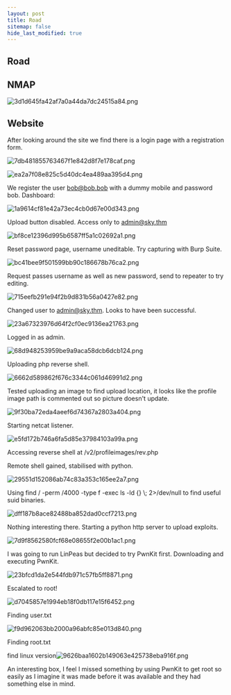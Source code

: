 ```yaml
---
layout: post
title: Road
sitemap: false
hide_last_modified: true
---
```

## Road

## NMAP

![3d1d645fa42af7a0a44da7dc24515a84.png](../../assets/img/blog/3d1d645fa42af7a0a44da7dc24515a84.png)


## Website

After looking around the site we find there is a login page with a registration form.

![7db481855763467f1e842d8f7e178caf.png](../../assets/img/blog/7db481855763467f1e842d8f7e178caf.png)

![ea2a7f08e825c5d40dc4ea489aa395d4.png](../../assets/img/blog/ea2a7f08e825c5d40dc4ea489aa395d4.png)

We register the user bob@bob.bob with a dummy mobile and password bob.
Dashboard:

![1a9614cf81e42a73ec4cb0d67e00d343.png](../../assets/img/blog/1a9614cf81e42a73ec4cb0d67e00d343.png)

Upload button disabled. Access only to admin@sky.thm

![bf8ce12396d995b6587ff5a1c02692a1.png](../../assets/img/blog/bf8ce12396d995b6587ff5a1c02692a1.png)

Reset password page, username uneditable. Try capturing with Burp Suite.

![bc41bee9f501599bb90c186678b76ca2.png](../../assets/img/blog/bc41bee9f501599bb90c186678b76ca2.png)

Request passes username as well as new password, send to repeater to try editing.

![715eefb291e94f2b9d831b56a0427e82.png](../../assets/img/blog/715eefb291e94f2b9d831b56a0427e82.png)

Changed user to admin@sky.thm. Looks to have been successful.

![23a67323976d64f2cf0ec9136ea21763.png](../../assets/img/blog/23a67323976d64f2cf0ec9136ea21763.png)

Logged in as admin.

![68d948253959be9a9aca58dcb6dcb124.png](../../assets/img/blog/68d948253959be9a9aca58dcb6dcb124.png)

Uploading php reverse shell.

![6662d589862f676c3344c061d46991d2.png](../../assets/img/blog/6662d589862f676c3344c061d46991d2.png)

Tested uploading an image to find upload location, it looks like the profile image path is commented out so picture doesn't update.

![9f30ba72eda4aeef6d74367a2803a404.png](../../assets/img/blog/9f30ba72eda4aeef6d74367a2803a404.png)

Starting netcat listener.

![e5fd172b746a6fa5d85e37984103a99a.png](../../assets/img/blog/e5fd172b746a6fa5d85e37984103a99a.png)

Accessing reverse shell at <MACHINE-IP>/v2/profileimages/rev.php

Remote shell gained, stabilised with python.

![29551d152086ab74c83a353c165ee2a7.png](../../assets/img/blog/29551d152086ab74c83a353c165ee2a7.png)

Using find / -perm /4000 -type f -exec ls -ld {} \\; 2>/dev/null to find useful suid binaries.

![dff187b8ace82488ba852dad0ccf7213.png](../../assets/img/blog/dff187b8ace82488ba852dad0ccf7213.png)

Nothing interesting there. Starting a python http server to upload exploits.

![7d9f8562580fcf68e08655f2e00b1ac1.png](../../assets/img/blog/7d9f8562580fcf68e08655f2e00b1ac1.png)

I was going to run LinPeas but decided to try PwnKit first. Downloading and executing PwnKit.

![23bfcd1da2e544fdb971c57fb5ff8871.png](../../assets/img/blog/23bfcd1da2e544fdb971c57fb5ff8871.png)

Escalated to root!

![d7045857e1994eb18f0db117e15f6452.png](../../assets/img/blog/d7045857e1994eb18f0db117e15f6452.png)

Finding user.txt

![f9d962063bb2000a96abfc85e013d840.png](../../assets/img/blog/f9d962063bb2000a96abfc85e013d840.png)

Finding root.txt

find linux version![9626baa1602b149063e425738eba916f.png](../../assets/img/blog/9626baa1602b149063e425738eba916f.png)

An interesting box, I feel I missed something by using PwnKit to get root so easily as I imagine it was made before it was available and they had something else in mind.